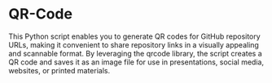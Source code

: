 # QR-Code
This Python script enables you to generate QR codes for GitHub repository URLs, making it convenient to share repository links in a visually appealing and scannable format. By leveraging the qrcode library, the script creates a QR code and saves it as an image file for use in presentations, social media, websites, or printed materials.
